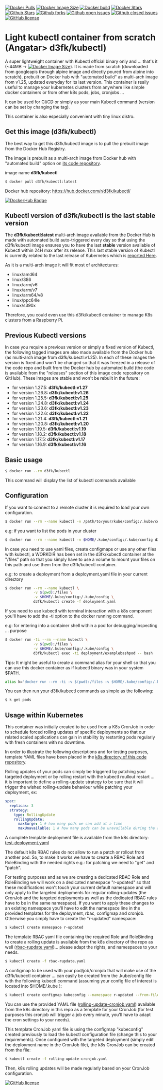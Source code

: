 [![Docker Pulls](https://badgen.net/docker/pulls/d3fk/kubectl?icon=docker&label=pulls&cache=600)](https://hub.docker.com/r/d3fk/kubectl/tags) [![Docker Image Size](https://badgen.net/docker/size/d3fk/kubectl/latest?icon=docker&label=image%20size&cache=600)](https://hub.docker.com/r/d3fk/kubectl/tags) [![Docker build](https://img.shields.io/badge/automated-automated?style=flat&logo=docker&logoColor=blue&label=build&color=green&cacheSeconds=600)](https://hub.docker.com/r/d3fk/kubectl/tags) [![Docker Stars](https://badgen.net/docker/stars/d3fk/kubectl?icon=docker&label=stars&color=green&cache=600)](https://hub.docker.com/r/d3fk/kubectl) [![Github Stars](https://img.shields.io/github/stars/Angatar/kubectl?label=stars&logo=github&color=green&style=flat&cacheSeconds=600)](https://github.com/Angatar/kubectl) [![Github forks](https://img.shields.io/github/forks/Angatar/kubectl?logo=github&style=flat&cacheSeconds=600)](https://github.com/Angatar/kubectl/fork) [![Github open issues](https://img.shields.io/github/issues-raw/Angatar/kubectl?logo=github&color=yellow&cacheSeconds=600)](https://github.com/Angatar/kubectl/issues) [![Github closed issues](https://img.shields.io/github/issues-closed-raw/Angatar/kubectl?logo=github&color=green&cacheSeconds=600)](https://github.com/Angatar/kubectl/issues?q=is%3Aissue+is%3Aclosed) [![GitHub license](https://img.shields.io/github/license/Angatar/kubectl)](https://github.com/Angatar/kubectl/blob/master/LICENSE)

# Light kubectl container from scratch (Angatar> d3fk/kubectl)
A super lightweight container with Kubectl official binary only and ... that's it (~44MB -> [![Docker Image Size](https://badgen.net/docker/size/d3fk/kubectl/latest?icon=docker&label=compressed&cache=600)](https://hub.docker.com/r/d3fk/kubectl/tags)). It is made from scratch (downloaded from googleapis through alpine image and directly poured from alpine into scratch), prebuilt on Docker hub with "automated build" as multi-arch image from v1.25, updated everyday for its last version. This container is really useful to manage your kubernetes clusters from anywhere like simple docker containers or from other k8s pods, jobs, cronjobs ...

It can be used for CI/CD or simply as your main Kubectl command (version can be set by changing the tag).

This container is also especially convenient with tiny linux distro.

## Get this image (d3fk/kubectl)
The best way to get this d3fk/kubectl image is to pull the prebuilt image from the Docker Hub Registry.

The image is prebuilt as a multi-arch image from Docker hub with "automated build" option on [its code repository](https://github.com/Angatar/kubectl).

image name **d3fk/kubectl**
```sh
$ docker pull d3fk/kubectl:latest
```
Docker hub repository: https://hub.docker.com/r/d3fk/kubectl/

[![DockerHub Badge](https://dockeri.co/image/d3fk/kubectl?cache=600)](https://hub.docker.com/r/d3fk/kubectl)


## Kubectl version of d3fk/kubectl is the last stable version

The **d3fk/kubectl:latest** multi-arch image available from the Docker Hub is made with automated build auto-triggered every day so that using the d3fk/kubectl image ensures you to have the last **stable** version available of Kubectl within 24H max after its release. This last stable version of Kubectl is currently related to the last release of Kubernetes which is [reported Here](https://storage.googleapis.com/kubernetes-release/release/stable.txt).

As it is a multi-arch image it will fit most of architectures:

- linux/amd64
- linux/386
- linux/arm/v6
- linux/arm/v7
- linux/arm64/v8
- linux/ppc64le
- linux/s390x

Therefore, you could even use this d3fk/kubectl container to manage K8s clusters from a Raspberry Pi.

## Previous Kubectl versions
In case you require a previous version or simply a fixed version of Kubectl, the following tagged images are also made available from the Docker hub (as multi-arch image from d3fk/kubectl:v1.25). In each of these images the version is fixed and won't be changed so that it was freezed in a release of the code repo and built from the Docker hub by automated build (the code is available from the "releases" section of this image code repository on GitHub). These images are stable and won't be rebuilt in the future:
* for version 1.27.5: **d3fk/kubectl:v1.27**
* for version 1.26.8: **d3fk/kubectl:v1.26**
* for version 1.25.5: **d3fk/kubectl:v1.25**
* for version 1.24.8: **d3fk/kubectl:v1.24**
* for version 1.23.6: **d3fk/kubectl:v1.23**
* for version 1.22.6: **d3fk/kubectl:v1.22**
* for version 1.21.4: **d3fk/kubectl:v1.21**
* for version 1.20.8: **d3fk/kubectl:v1.20**
* for version 1.19.5: **d3fk/kubectl:v1.19**
* for version 1.18.2: **d3fk/kubectl:v1.18**
* for version 1.17.5: **d3fk/kubectl:v1.17**
* for version 1.16.9: **d3fk/kubectl:v1.16**

## Basic usage
```sh
$ docker run --rm d3fk/kubectl
```
This command will display the list of kubectl commands available

## Configuration
If you want to connect to a remote cluster it is required to load your own configuration.
```sh
$ docker run --rm --name kubectl -v /path/to/your/kube/config:/.kube/config d3fk/kubectl
```

e.g: if you want to list the pods in your cluster
```sh
$ docker run --rm --name kubectl -v $HOME/.kube/config:/.kube/config d3fk/kubectl get pods
```


In case you need to use yaml files, create configmaps or use any other files with kubectl, a WORKDIR has been set in the d3fk/kubectl container at the "/files" path so that you simply have to use a volume to mount your files on this path and use them from the d3fk/kubectl container.

e.g: to create a deployment from a deployment.yaml file in your current directory
```sh
$ docker run --rm --name kubectl \
             -v $(pwd):/files \
             -v $HOME/.kube/config:/.kube/config \
             d3fk/kubectl create -f deployment.yaml
```


If you need to use kubectl with terminal interaction with a k8s component you'll have to add the -ti option to the docker running command.

e.g: for entering into a container shell within a pod for debugging/inspecting ... purpose

```sh
$ docker run -ti --rm --name kubectl \
             -v $(pwd):/files \
             -v $HOME/.kube/config:/.kube/config \
             d3fk/kubectl exec -ti deployment/examplebashpod -- bash
```



Tips:
It might be useful to create a command alias for your shell so that you can use this docker container as if kubectl binary was in your system $PATH.
```sh
alias k='docker run --rm -ti -v $(pwd):/files -v $HOME/.kube/config:/.kube/config d3fk/kubectl'
```
You can then run your d3fk/kubectl commands as simple as the following:
```sh
$ k get pods
```

## Usage within Kubernetes
This container was initially created to be used from a K8s CronJob in order to schedule forced rolling updates of specific deployments so that our related scaled applications can gain in stability by restarting pods regularly with fresh containers with no downtime.

In order to illustrate the following descriptions and for testing purposes, template YAML files have been placed in the [k8s directory of this code repository](https://github.com/Angatar/kubectl/blob/master/k8s/).

Rolling updates of your pods can simply be triggered by patching your targeted deployment or by rolling restart with the kubectl roullout restart ... it is important to define a rolling-update strategy to be sure that it will trigger the wished rolling-update behaviour while patching your deployment, ex:
```yaml
spec:
  replicas: 3
  strategy:
    type: RollingUpdate
    rollingUpdate:
      maxSurge: 1 # how many pods we can add at a time
      maxUnavailable: 1 # how many pods can be unavailable during the rolling update
```
A complete template deployment file is available from the k8s directory: [test-deployment.yaml](https://github.com/Angatar/kubectl/blob/master/k8s/test-deployment.yaml)

The default k8s RBAC rules do not allow to run a patch or rollout from another pod. So, to make it works we have to create a RBAC Role and RoleBinding with the needed rights e.g.: for patching we need to "get" and "patch".

For testing purposes and as we are creating a dedicated RBAC Role and RoleBinding we will work on a dedicated namespace "r-updated" so that these modifications won't touch your current default namespace and will only apply to the targeted deployments for regular rolling-updates (the CronJob and the targeted deployments as well as the dedicated RBAC rules have to be in the same namespace). If you want to apply these changes to an existing namespace you'll have to edit the namespace line in the provided templates for the deployment, rbac, configmap and cronjob. Otherwise you simply have to create the "r-updated" namespace:

```sh
$ kubectl create namespace r-updated
```
The template RBAC yaml file containing the required Role and RoleBinding to create a rolling update is available from the k8s directory of the repo as well ([rbac-rupdate.yaml](https://github.com/Angatar/kubectl/blob/master/k8s/rbac-rupdate.yaml))... please adapt the rights, and namespaces to your needs.

```sh
$ kubectl create -f rbac-rupdate.yaml
```
A configmap to be used with your pod/job/cronjob that will make use of the d3fk/kubectl container ... can easily be created from the .kube/config file with the following kubectl command (assuming your config file of interest is located into $HOME/.kube ):

```sh
$ kubectl create configmap kubeconfig --namespace r-updated --from-file $HOME/.kube
```

You can use the provided YAML file ([rolling-update-cronjob.yaml](https://github.com/Angatar/kubectl/blob/master/k8s/rolling-update-cronjob.yaml)) available from the k8s directory in this repo as a template for your CronJob (for test purposes this cronjob will trigger a job every minute, you'll have to adapt the cron settings to your needs).

This template CronJob yaml file is using the configmap "kubeconfig" created previously to load the kubectl configuration file (change this to your requirements). Once configured with the targeted deployment (simply edit the deployment name in the CronJob file), the k8s CronJob can be created from the file:
```sh
$ kubectl create -f rolling-update-cronjob.yaml
```
Then, k8s rolling updates will be made regularly based on your CronJob configuration.

[![GitHub license](https://img.shields.io/github/license/Naereen/StrapDown.js.svg)](https://github.com/Angatar/kubectl/blob/master/LICENSE)
